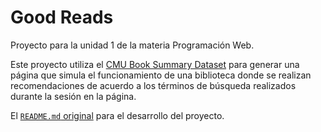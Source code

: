 # Good Reads

Proyecto para la unidad 1 de la materia Programación Web.

Este proyecto utiliza el [CMU Book Summary Dataset](https://www.kaggle.com/datasets/ymaricar/cmu-book-summary-dataset)
para generar una página que simula el funcionamiento de una biblioteca donde se realizan
recomendaciones de acuerdo a los términos de búsqueda realizados durante la sesión en la página.

El [`README.md` original](/ORIGINAL_README.md) para el desarrollo del proyecto.

<!--
vim: spelllang=es
-->

